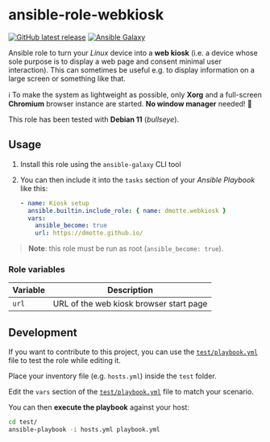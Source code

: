 # ansible-role-webkiosk

[![GitHub latest release](https://img.shields.io/github/v/release/dmotte/ansible-role-webkiosk?logo=github&style=flat-square)](https://github.com/dmotte/ansible-role-webkiosk/actions)
[![Ansible Galaxy](https://img.shields.io/badge/galaxy-dmotte.webkiosk-blueviolet?logo=ansible&style=flat-square)](https://galaxy.ansible.com/dmotte/webkiosk)

Ansible role to turn your _Linux_ device into a **web kiosk** (i.e. a device whose sole purpose is to display a web page and consent minimal user interaction). This can sometimes be useful e.g. to display information on a large screen or something like that.

:information_source: To make the system as lightweight as possible, only **Xorg** and a full-screen **Chromium** browser instance are started. **No window manager** needed! :slightly_smiling_face:

This role has been tested with **Debian 11** (_bullseye_).

## Usage

1. Install this role using the `ansible-galaxy` CLI tool
2. You can then include it into the `tasks` section of your _Ansible Playbook_ like this:

   ```yaml
   - name: Kiosk setup
     ansible.builtin.include_role: { name: dmotte.webkiosk }
     vars:
       ansible_become: true
       url: https://dmotte.github.io/
   ```

> **Note**: this role must be run as root (`ansible_become: true`).

### Role variables

| Variable | Description                             |
| -------- | --------------------------------------- |
| `url`    | URL of the web kiosk browser start page |

## Development

If you want to contribute to this project, you can use the [`test/playbook.yml`](test/playbook.yml) file to test the role while editing it.

Place your inventory file (e.g. `hosts.yml`) inside the `test` folder.

Edit the `vars` section of the [`test/playbook.yml`](test/playbook.yml) file to match your scenario.

You can then **execute the playbook** against your host:

```bash
cd test/
ansible-playbook -i hosts.yml playbook.yml
```

